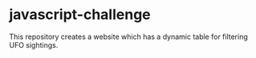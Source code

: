 # javascript-challenge
This repository creates a website which has a dynamic table for filtering UFO sightings.
